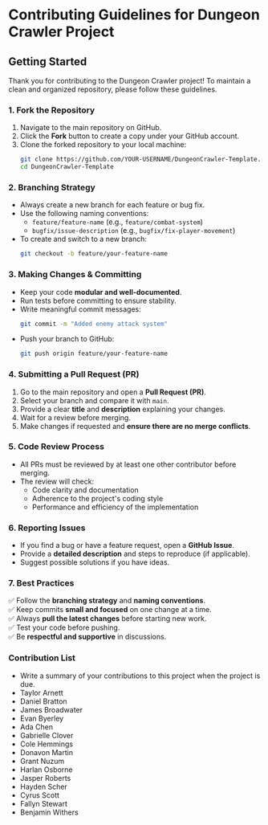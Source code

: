 ﻿# Contributing Guidelines for Dungeon Crawler Project

## **Getting Started**
Thank you for contributing to the Dungeon Crawler project! To maintain a clean and organized repository, please follow these guidelines.

### **1. Fork the Repository**
1. Navigate to the main repository on GitHub.
2. Click the **Fork** button to create a copy under your GitHub account.
3. Clone the forked repository to your local machine:
   ```sh
   git clone https://github.com/YOUR-USERNAME/DungeonCrawler-Template.git
   cd DungeonCrawler-Template
   ```

### **2. Branching Strategy**
- Always create a new branch for each feature or bug fix.
- Use the following naming conventions:
  - `feature/feature-name` (e.g., `feature/combat-system`)
  - `bugfix/issue-description` (e.g., `bugfix/fix-player-movement`)
- To create and switch to a new branch:
  ```sh
  git checkout -b feature/your-feature-name
  ```

### **3. Making Changes & Committing**
- Keep your code **modular and well-documented**.
- Run tests before committing to ensure stability.
- Write meaningful commit messages:
  ```sh
  git commit -m "Added enemy attack system"
  ```
- Push your branch to GitHub:
  ```sh
  git push origin feature/your-feature-name
  ```

### **4. Submitting a Pull Request (PR)**
1. Go to the main repository and open a **Pull Request (PR)**.
2. Select your branch and compare it with `main`.
3. Provide a clear **title** and **description** explaining your changes.
4. Wait for a review before merging.
5. Make changes if requested and **ensure there are no merge conflicts**.

### **5. Code Review Process**
- All PRs must be reviewed by at least one other contributor before merging.
- The review will check:
  - Code clarity and documentation
  - Adherence to the project's coding style
  - Performance and efficiency of the implementation

### **6. Reporting Issues**
- If you find a bug or have a feature request, open a **GitHub Issue**.
- Provide a **detailed description** and steps to reproduce (if applicable).
- Suggest possible solutions if you have ideas.

### **7. Best Practices**
✅ Follow the **branching strategy** and **naming conventions**.  
✅ Keep commits **small and focused** on one change at a time.  
✅ Always **pull the latest changes** before starting new work.  
✅ Test your code before pushing.  
✅ Be **respectful and supportive** in discussions.  

### **Contribution List**
- Write a summary of your contributions to this project when the project is due. 
- Taylor Arnett
- Daniel Bratton
- James Broadwater
- Evan Byerley
- Ada Chen
- Gabrielle Clover
- Cole Hemmings
- Donavon Martin
- Grant Nuzum
- Harlan Osborne
- Jasper Roberts
- Hayden Scher
- Cyrus Scott
- Fallyn Stewart
- Benjamin Withers